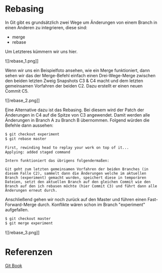 # Rebasing
In Git gibt es grundsätzlich zwei Wege um Änderungen von einem Branch in einen Anderen zu integrieren, diese sind:
- merge
- rebase

Um Letzteres kümmern wir uns hier.

![[rebase_1.png]]

Wenn wir uns ein Beispielfoto ansehen, wie ein Merge funktioniert, dann sehen wir das der Merge-Befehl einfach einen Drei-Wege-Merge zwischen den beiden letzten Zweig Snapshots C3 & C4 macht und dem letzten gemeinsamen Vorfahren der beiden C2. Dazu erstellt er einen neuen Commit C5.

![[rebase_2.png]]

Eine Alternative dazu ist das Rebasing. Bei diesem wird der Patch der Änderungen in C4 auf die Spitze von C3 angewendet. Damit werden alle Änderungen in Branch A zu Branch B übernommen. Folgend würden die Befehle dann aussehen:

```bash
$ git checkout experiment
$ git rebase master

First, rewinding head to replay your work on top of it...
Applying: added staged command
```

```ad-note
Intern funktioniert das übrigens folgendermaßen:

Git geht zum letzten gemeinsamen Vorfahren der beiden Branches (in diesem Falle C2), sammelt dann die Änderungen welche im aktuellen Branch (experiment) gemacht wurden, speichert diese in temporären Dateien, setzt den aktuellen Branch auf den gleichen Commit wie den Branch auf den ich rebasen möchte (hier Commit C3) und führt dann alle Änderungen erneut durch.
```

Anschließend gehen wir noch zurück auf den Master und führen einen Fast-Forward-Merge durch. Konflikte wären schon im Branch "experiment" aufgefallen.

```bash
$ git checkout master
$ git merge experiment
```

![[rebase_3.png]]

# Referenzen
[Git Book](https://git-scm.com/book/de/v2)